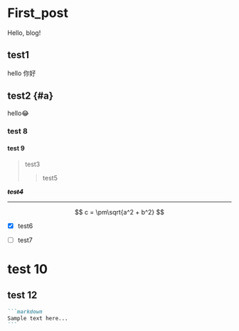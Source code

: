 # First_post


Hello, blog!

## test1

hello 你好

## test2 {#a}

hello:joy:

### test 8

#### test 9

> test3
>
> > test5

~~_**test4**_~~

---

$$ c = \pm\sqrt{a^2 + b^2} $$

- [x] test6
- [ ] test7



# test 10

## test 12

~~~markdown
```markdown
Sample text here...
```
~~~


